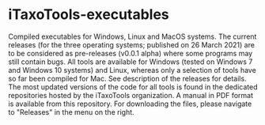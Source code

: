 # iTaxoTools-executables
Compiled executables for Windows, Linux and MacOS systems. The current releases (for the three operating systems; published on 26 March 2021) are to be considered as pre-releases (v0.0.1 alpha) where some programs may still contain bugs. All tools are available for Windows (tested on Windows 7 and Windows 10 systems) and Linux, whereas only a selection of tools have so far been compiled for Mac. See description of the releases for details. 
The most updated versions of the code for all tools is found in the dedicated repositories hosted by the iTaxoTools organization.
A manual in PDF format is available from this repository. For downloading the files, please navigate to "Releases" in the menu on the right.
